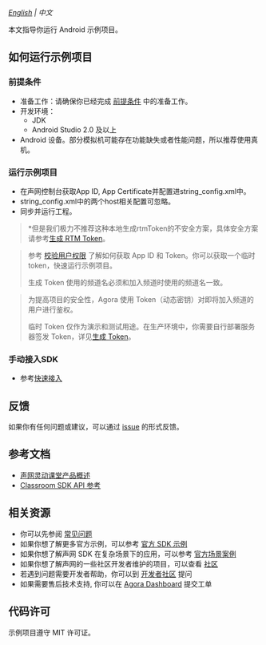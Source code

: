 ﻿_[English](README.md) | 中文_

本文指导你运行 Android 示例项目。

## 如何运行示例项目

### 前提条件

- 准备工作：请确保你已经完成 [前提条件](https://docs.agora.io/cn/agora-class/agora_class_prep?platform=Android) 中的准备工作。
- 开发环境：
  - JDK
  - Android Studio 2.0  及以上
- Android 设备。部分模拟机可能存在功能缺失或者性能问题，所以推荐使用真机。

### 运行示例项目
- 在声网控制台获取App ID, App Certificate并配置进string_config.xml中。
- string_config.xml中的两个host相关配置可忽略。
- 同步并运行工程。
> *但是我们极力不推荐这种本地生成rtmToken的不安全方案，具体安全方案请参考[生成 RTM Token](https://docs.agora.io/cn/agora-class/agora_class_prep#step5)。

   > 参考 [校验用户权限](https://docs.agora.io/cn/Agora%20Platform/token) 了解如何获取 App ID 和 Token。你可以获取一个临时 token，快速运行示例项目。
   >
   > 生成 Token 使用的频道名必须和加入频道时使用的频道名一致。

   > 为提高项目的安全性，Agora 使用 Token（动态密钥）对即将加入频道的用户进行鉴权。
   >
   > 临时 Token 仅作为演示和测试用途。在生产环境中，你需要自行部署服务器签发 Token，详见[生成 Token](https://docs.agora.io/cn/Interactive%20Broadcast/token_server)。

### 手动接入SDK
- 参考[快速接入](https://docs.agora.io/cn/agora-class/agora_class_quickstart_android?platform=Android)


## 反馈

如果你有任何问题或建议，可以通过 [issue](https://github.com/AgoraIO-Community/CloudClass-Android/issues) 的形式反馈。

## 参考文档

- [声网灵动课堂产品概述](https://docs.agora.io/cn/agora-class/product_agora_class?platform=Android)
- [Classroom SDK API 参考](https://docs.agora.io/cn/agora-class/agora_class_api_ref_android?platform=Android)

## 相关资源

- 你可以先参阅 [常见问题](https://docs.agora.io/cn/faq)
- 如果你想了解更多官方示例，可以参考 [官方 SDK 示例](https://github.com/AgoraIO)
- 如果你想了解声网 SDK 在复杂场景下的应用，可以参考 [官方场景案例](https://github.com/AgoraIO-usecase)
- 如果你想了解声网的一些社区开发者维护的项目，可以查看 [社区](https://github.com/AgoraIO-Community)
- 若遇到问题需要开发者帮助，你可以到 [开发者社区](https://rtcdeveloper.com/) 提问
- 如果需要售后技术支持, 你可以在 [Agora Dashboard](https://dashboard.agora.io) 提交工单

## 代码许可

示例项目遵守 MIT 许可证。